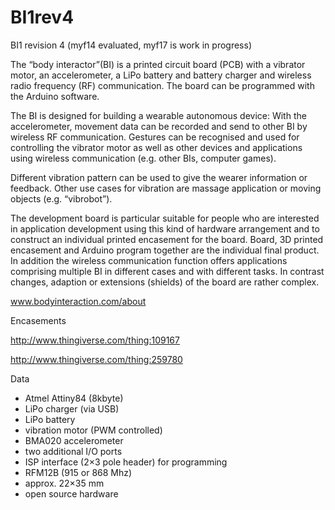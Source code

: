 BI1rev4
=======

BI1 revision 4 (myf14 evaluated, myf17 is work in progress)

The “body interactor”(BI) is a printed circuit board (PCB) with a vibrator motor, an accelerometer, a LiPo battery and battery charger and wireless radio frequency (RF) communication. The board can be programmed with the Arduino software.

The BI is designed for building a wearable autonomous device: With the accelerometer, movement data can be recorded and send to other BI by wireless RF communication. Gestures can be recognised and used for controlling the vibrator motor as well as other devices and applications using wireless communication (e.g. other BIs, computer games).

Different vibration pattern can be used to give the wearer information or feedback. Other use cases for vibration are massage application or moving objects (e.g. “vibrobot”).

The development board is particular suitable for people who are interested in application development using this kind of hardware arrangement and to construct an individual printed encasement for the board. Board, 3D printed encasement and Arduino program together are the individual final product. In addition the wireless communication function offers applications comprising multiple BI in different cases and with different tasks. In contrast changes, adaption or extensions (shields) of the board are rather complex.

www.bodyinteraction.com/about

Encasements

http://www.thingiverse.com/thing:109167

http://www.thingiverse.com/thing:259780

Data

- Atmel Attiny84 (8kbyte)
- LiPo charger (via USB)
- LiPo battery
- vibration motor (PWM controlled)
- BMA020 accelerometer
- two additional I/O ports  
- ISP interface (2×3 pole header) for programming
- RFM12B (915 or 868 Mhz)
- approx.  22×35 mm
- open source hardware
